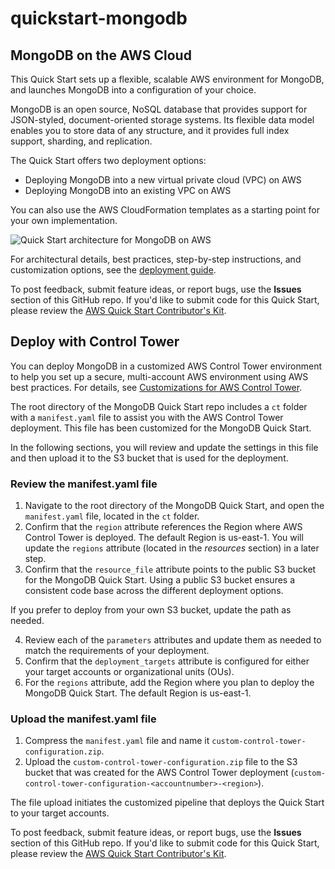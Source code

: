 # quickstart-mongodb
## MongoDB on the AWS Cloud

This Quick Start sets up a flexible, scalable AWS environment for MongoDB, and launches MongoDB into a configuration of your choice.

MongoDB is an open source, NoSQL database that provides support for JSON-styled, document-oriented storage systems. 
Its flexible data model enables you to store data of any structure, and it provides full index support, sharding, and replication.

The Quick Start offers two deployment options:

- Deploying MongoDB into a new virtual private cloud (VPC) on AWS
- Deploying MongoDB into an existing VPC on AWS

You can also use the AWS CloudFormation templates as a starting point for your own implementation.

![Quick Start architecture for MongoDB on AWS](https://d0.awsstatic.com/partner-network/QuickStart/datasheets/mongodb-architecture-on-aws.png)

For architectural details, best practices, step-by-step instructions, and customization options, see the 
[deployment guide](https://fwd.aws/3d33d).

To post feedback, submit feature ideas, or report bugs, use the **Issues** section of this GitHub repo.
If you'd like to submit code for this Quick Start, please review the [AWS Quick Start Contributor's Kit](https://aws-quickstart.github.io/). 

## Deploy with Control Tower
You can deploy MongoDB in a customized AWS Control Tower environment to help you set up a secure, multi-account AWS environment using AWS best practices. For details, see [Customizations for AWS Control Tower](https://aws.amazon.com/solutions/implementations/customizations-for-aws-control-tower/). 

The root directory of the MongoDB Quick Start repo includes a `ct` folder with a `manifest.yaml` file to assist you with the AWS Control Tower deployment. This file has been customized for the MongoDB Quick Start. 

In the following sections, you will review and update the settings in this file and then upload it to the S3 bucket that is used for the deployment.

### Review the manifest.yaml file

1. Navigate to the root directory of the MongoDB Quick Start, and open the `manifest.yaml` file, located in the `ct` folder.
2. Confirm that the `region` attribute references the Region where AWS Control Tower is deployed. The default Region is us-east-1. You will update the `regions` attribute (located in the *resources* section) in a later step. 
3. Confirm that the `resource_file` attribute points to the public S3 bucket for the MongoDB Quick Start. Using a public S3 bucket ensures a consistent code base across the different deployment options. 

If you prefer to deploy from your own S3 bucket, update the path as needed.

4. Review each of the `parameters` attributes and update them as needed to match the requirements of your deployment. 
5. Confirm that the `deployment_targets` attribute is configured for either your target accounts or organizational units (OUs). 
6. For the `regions` attribute, add the Region where you plan to deploy the MongoDB Quick Start. The default Region is us-east-1.

### Upload the manifest.yaml file
1. Compress the `manifest.yaml` file and name it `custom-control-tower-configuration.zip`.
2. Upload the `custom-control-tower-configuration.zip` file to the S3 bucket that was created for the AWS Control Tower deployment (`custom-control-tower-configuration-<accountnumber>-<region>`).

The file upload initiates the customized pipeline that deploys the Quick Start to your target accounts.

To post feedback, submit feature ideas, or report bugs, use the **Issues** section of this GitHub repo.
If you'd like to submit code for this Quick Start, please review the [AWS Quick Start Contributor's Kit](https://aws-quickstart.github.io/).


